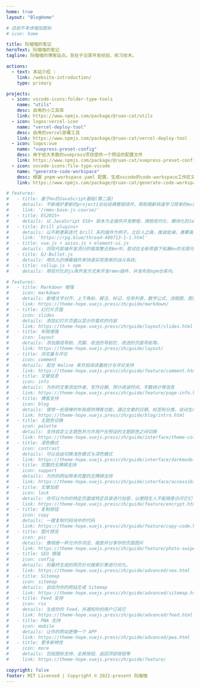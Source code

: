 ```yaml
---
home: true
layout: "BlogHome"

# 目前不考虑增加图标
# icon: home

title: 阮喵喵的笔记
heroText: 阮喵喵的笔记
tagline: 阮喵喵的博客站点。旨在于记录开发经验、练习技术。

actions:
  - text: 本站介绍 💡
    link: /website-introduction/
    type: primary

projects:
  - icon: vscode-icons:folder-type-tools
    name: "utils"
    desc: 自用的小工具库
    link: https://www.npmjs.com/package/@ruan-cat/utils
  - icon: logos:vercel-icon
    name: "vercel-deploy-tool"
    desc: 自用的vercel部署工具
    link: https://www.npmjs.com/package/@ruan-cat/vercel-deploy-tool
  - icon: logos:vue
    name: "vuepress-preset-config"
    desc: 用于给大多数的vuepress项目提供一个预设的配置文件
    link: https://www.npmjs.com/package/@ruan-cat/vuepress-preset-config
  - icon: vscode-icons:file-type-vscode
    name: "generate-code-workspace"
    desc: 根据 pnpm-workspace.yaml 配置，生成vscode的code-workspace工作区文件
    link: https://www.npmjs.com/package/@ruan-cat/generate-code-workspace

# features:
#   - title: 基于mv的JavaScript基础(第二版)
#     details: 不断维护更新的project1论坛经典教程续作，帮助萌新快速学习简单的mv插件开发。
#     link: '/rmmv-base-js-course/'
#   - title: ES2015+
#     details: 以 JavaScript ES6+ 版本为主插件开发教程，拥抱现代化、模块化的JavaScript。
#   - title: Drill plugins+
#     details: 以不断更新迭代 Drill 系列插件为例子。立巨人之肩，推波助澜，勇攀高峰。
#     link: 'https://rpg.blue/thread-409713-1-1.html'
#   - title: vue.js + axios.js + element-ui.js
#     details: 将现代前端开发流行的框架整合到mv中。尝试在全新思路下拓展mv的无限可能。
#   - title: QJ-Bullet.js
#     details: 用仇九的弹幕插件来快速实现简单的战斗系统。
#   - title: rollup.js + npm
#     details: 用现代化的js库开发方式来开发rmmv插件，并发布到npm仓库内。

# features:
#   - title: Markdown 增强
#     icon: markdown
#     details: 新增文字对齐、上下角标、脚注、标记、任务列表、数学公式、流程图、图表与幻灯片支持
#     link: https://theme-hope.vuejs.press/zh/guide/markdown/
#   - title: 幻灯片页面
#     icon: slides
#     details: 添加幻灯片页面以显示你喜欢的内容
#     link: https://theme-hope.vuejs.press/zh/guide/layout/slides.html
#   - title: 布局增强
#     icon: layout
#     details: 添加路径导航、页脚、改进的导航栏、改进的页面导航等。
#     link: https://theme-hope.vuejs.press/zh/guide/layout/
#   - title: 浏览量与评论
#     icon: comment
#     details: 配合 Waline 来开启阅读量统计与评论支持
#     link: https://theme-hope.vuejs.press/zh/guide/feature/comment.html
#   - title: 文章信息
#     icon: info
#     details: 为你的文章添加作者、写作日期、预计阅读时间、字数统计等信息
#     link: https://theme-hope.vuejs.press/zh/guide/feature/page-info.html
#   - title: 博客支持
#     icon: blog
#     details: 使用一些很棒的布局提供博客功能，通过文章的日期、标签和分类，自动生成文章、分类、标签与时间轴列表
#     link: https://theme-hope.vuejs.press/zh/guide/blog/intro.html
#   - title: 主题色切换
#     icon: palette
#     details: 支持自定义主题色并允许用户在预设的主题颜色之间切换
#     link: https://theme-hope.vuejs.press/zh/guide/interface/theme-color.html
#   - title: 深色模式
#     icon: contrast
#     details: 可以自由切换浅色模式与深色模式
#     link: https://theme-hope.vuejs.press/zh/guide/interface/darkmode.html
#   - title: 完整的无障碍支持
#     icon: support
#     details: 为你的网站带来完整的无障碍支持
#     link: https://theme-hope.vuejs.press/zh/guide/interface/accessibility.html
#   - title: 文章加密
#     icon: lock
#     details: 你可以为你的特定页面或特定目录进行加密，以便陌生人不能随意访问它们
#     link: https://theme-hope.vuejs.press/zh/guide/feature/encrypt.html
#   - title: 复制按钮
#     icon: copy
#     details: 一键复制代码块中的代码
#     link: https://theme-hope.vuejs.press/zh/guide/feature/copy-code.html
#   - title: 图片预览
#     icon: pic
#     details: 像相册一样允许你浏览、缩放并分享你的页面图片
#     link: https://theme-hope.vuejs.press/zh/guide/feature/photo-swipe.html
#   - title: SEO 增强
#     icon: config
#     details: 将最终生成的网页针对搜索引擎进行优化。
#     link: https://theme-hope.vuejs.press/zh/guide/advanced/seo.html
#   - title: Sitemap
#     icon: sitemap
#     details: 自动为你的网站生成 Sitemap
#     link: https://theme-hope.vuejs.press/zh/guide/advanced/sitemap.html
#   - title: Feed 支持
#     icon: rss
#     details: 生成你的 Feed，并通知你的用户订阅它
#     link: https://theme-hope.vuejs.press/zh/guide/advanced/feed.html
#   - title: PWA 支持
#     icon: mobile
#     details: 让你的网站更像一个 APP
#     link: https://theme-hope.vuejs.press/zh/guide/advanced/pwa.html
#   - title: 更多新特性
#     icon: more
#     details: 包括图标支持、全屏按钮、返回顶部按钮等
#     link: https://theme-hope.vuejs.press/zh/guide/feature/

copyright: false
footer: MIT Licensed | Copyright © 2022-present 阮喵喵
---
```


<!-- TODO: 应该重新考虑大胃王笔记在本项目内的定位 -->
<!-- ## 友情链接
- [《大胃王的rmmv笔记》](https://hechicollegecomputerassociation.gitee.io/justbiubiubiul-rmmv-docs/) -->

<!-- 触发部署 -->
<!-- 触发部署 -->
<!-- 触发部署 3 -->
<!-- 触发部署 4 -->
